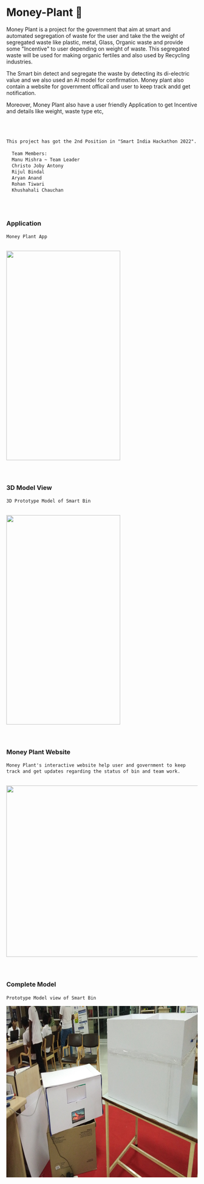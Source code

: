 # Money-Plant 🌱
<p>
Money Plant is a project for the government that aim at smart and automated segregation of waste for the user and take the the weight of segregated waste like plastic,  metal, Glass, Organic waste and provide some "Incentive" to user depending on weight of waste.
This segregated waste will be used for making organic fertiles and also used by Recycling industries.

The Smart bin detect and segregate the waste by detecting its di-electric value and we also used an AI model for confirmation.
Money plant also contain a website for government officail and user to keep track andd get notification.

Moreover, Money Plant also have a user friendly Application to get Incentive and details like weight, waste type etc,
</p>
<br>
<br>

```
This project has got the 2nd Position in "Smart India Hackathon 2022".

  Team Members:
  Manu Mishra ~ Team Leader
  Christo Joby Antony
  Rijul Bindal
  Aryan Anand
  Rohan Tiwari
  Khushahali Chauchan 
 
```
<br>

### Application 
```
Money Plant App
```
<div align="left" >
  <h2> <img src = "https://github.com/manumishra12/Money-Plant-/blob/main/3d_model.gif" width = 300px height=550px> </h2>
</div>
<br>


### 3D Model View
```
3D Prototype Model of Smart Bin
```
<div align="left" >
  <h2> <img src = "https://github.com/manumishra12/Money-Plant-/blob/main/3d_model.gif" width = 300px height=550px> </h2>
</div>
<br>



### Money Plant Website 
```
Money Plant's interactive website help user and government to keep track and get updates regarding the status of bin and team work.
```
<div align="left" >
  <h2> <img src = "https://github.com/manumishra12/Money-Plant-/blob/main/Website%20Video.gif" width = 800px height=450px> </h2>
</div>
<br>

### Complete Model
```
Prototype Model view of Smart Bin
```
<div float="right" width="400">
  <img align="left" height="450" width="800" src="IMG-20220829-WA0000.jpeg">
</div>
<br>
<br>

